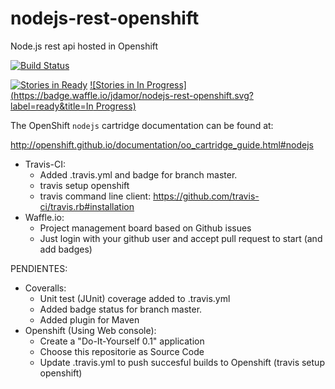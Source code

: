 # nodejs-rest-openshift
Node.js rest api hosted in Openshift

[![Build Status](https://travis-ci.org/jdamor/nodejs-rest-openshift.svg?branch=master)](https://travis-ci.org/jdamor/nodejs-rest-openshift)

[![Stories in Ready](https://badge.waffle.io/jdamor/nodejs-rest-openshift.svg?label=ready&title=Ready)](http://waffle.io/jdamor/nodejs-rest-openshift)
[![Stories in In Progress](https://badge.waffle.io/jdamor/nodejs-rest-openshift.svg?label=ready&title=In Progress)](http://waffle.io/jdamor/nodejs-rest-openshift)

The OpenShift `nodejs` cartridge documentation can be found at:

http://openshift.github.io/documentation/oo_cartridge_guide.html#nodejs

* Travis-CI:
  - Added .travis.yml and badge for branch master.
  - travis setup openshift
  - travis command line client: https://github.com/travis-ci/travis.rb#installation 
* Waffle.io:
  - Project management board based on Github issues
  - Just login with your github user and accept pull request to start (and add badges)

PENDIENTES:
* Coveralls:
  - Unit test (JUnit) coverage added to .travis.yml
  - Added badge status for branch master.
  - Added plugin for Maven
* Openshift (Using Web console):
  - Create a "Do-It-Yourself 0.1" application
  - Choose this repositorie as Source Code
  - Update .travis.yml to push succesful builds to Openshift (travis setup openshift)






